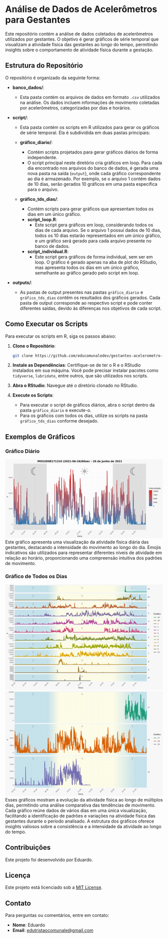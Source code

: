 
# Análise de Dados de Acelerômetros para Gestantes

Este repositório contém a análise de dados coletados de acelerômetros utilizados por gestantes. O objetivo é gerar gráficos de série temporal que visualizam a atividade física das gestantes ao longo do tempo, permitindo insights sobre o comportamento de atividade física durante a gestação.

## Estrutura do Repositório

O repositório é organizado da seguinte forma:

- **banco_dados/**: 
  - Esta pasta contém os arquivos de dados em formato `.csv` utilizados na análise. Os dados incluem informações de movimento coletadas por acelerômetros, categorizadas por dias e horários.

- **script/**: 
  - Esta pasta contém os scripts em R utilizados para gerar os gráficos de série temporal. Ela é subdividida em duas pastas principais:
  
  - **gráfico_diario/**: 
    - Contém scripts projetados para gerar gráficos diários de forma independente.
    - O script principal neste diretório cria gráficos em loop. Para cada dia encontrado nos arquivos do banco de dados, é gerada uma nova pasta na saída (`output`), onde cada gráfico correspondente ao dia é armazenado. Por exemplo, se o arquivo 1 contém dados de 10 dias, serão gerados 10 gráficos em uma pasta específica para o arquivo.

  - **gráfico_tds_dias/**: 
    - Contém scripts para gerar gráficos que apresentam todos os dias em um único gráfico.
    - **script_loop.R**: 
      - Este script gera gráficos em loop, considerando todos os dias de cada arquivo. Se o arquivo 1 possui dados de 10 dias, todos os 10 dias estarão representados em um único gráfico, e um gráfico será gerado para cada arquivo presente no banco de dados.
    - **script_individual.R**: 
      - Este script gera gráficos de forma individual, sem ser em loop. O gráfico é gerado apenas na aba de plot do RStudio, mas apresenta todos os dias em um único gráfico, semelhante ao gráfico gerado pelo script em loop.

- **outputs/**:
  - As pastas de output presentes nas pastas `gráfico_diario` e `gráfico_tds_dias` contêm os resultados dos gráficos gerados. Cada pasta de output corresponde ao respectivo script e pode conter diferentes saídas, devido às diferenças nos objetivos de cada script.

## Como Executar os Scripts

Para executar os scripts em R, siga os passos abaixo:

1. **Clone o Repositório**:
   ```bash
   git clone https://github.com/educomunaledev/gestantes-acelerometro-analisys.git
   ```

2. **Instale as Dependências**: Certifique-se de ter o R e o RStudio instalados em sua máquina. Você pode precisar instalar pacotes como `tidyverse`, `lubridate`, entre outros, que são utilizados nos scripts.

3. **Abra o RStudio**: Navegue até o diretório clonado no RStudio.

4. **Execute os Scripts**:
   - Para executar o script de gráficos diários, abra o script dentro da pasta `gráfico_diario` e execute-o.
   - Para os gráficos com todos os dias, utilize os scripts na pasta `gráfico_tds_dias` conforme desejado.

## Exemplos de Gráficos

### Gráfico Diário
![Gráfico 1](imagens/grafico_diario.png)
Este gráfico apresenta uma visualização da atividade física diária das gestantes, destacando a intensidade do movimento ao longo do dia. Emojis indicativos são utilizados para representar diferentes níveis de atividade em relação ao horário, proporcionando uma compreensão intuitiva dos padrões de movimento. 

### Gráfico de Todos os Dias 
![Gráfico 2](imagens/grafico_tds_dias1.png)
![Gráfico 3](imagens/grafico_tds_dias2.png)
Esses gráficos mostram a evolução da atividade física ao longo de múltiplos dias, permitindo uma análise comparativa das tendências de movimento. Cada gráfico reúne dados de vários dias em uma única visualização, facilitando a identificação de padrões e variações na atividade física das gestantes durante o período analisado. A estrutura dos gráficos oferece insights valiosos sobre a consistência e a intensidade da atividade ao longo do tempo.

## Contribuições

Este projeto foi desenvolvido por Eduardo.  

## Licença

Este projeto está licenciado sob a [MIT License](LICENSE).

## Contato

Para perguntas ou comentários, entre em contato:
- **Nome**: Eduardo
- **Email**: edutristaocomunale@gmail.com

